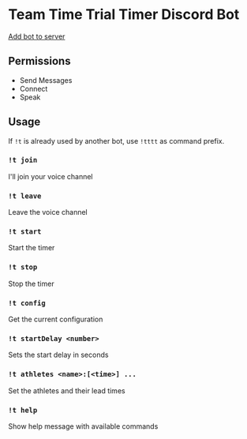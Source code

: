 # Team Time Trial Timer Discord Bot

[Add bot to server](https://discord.com/api/oauth2/authorize?client_id=806979974594560060&permissions=3147776&scope=bot)

## Permissions

* Send Messages
* Connect
* Speak

## Usage

If `!t` is already used by another bot, use `!tttt` as command prefix.

### `!t join`
I'll join your voice channel

### `!t leave`
Leave the voice channel

### `!t start`
Start the timer

### `!t stop`
Stop the timer

### `!t config`
Get the current configuration

### `!t startDelay <number>`
Sets the start delay in seconds

### `!t athletes <name>:[<time>] ...`
Set the athletes and their lead times

### `!t help`
Show help message with available commands
